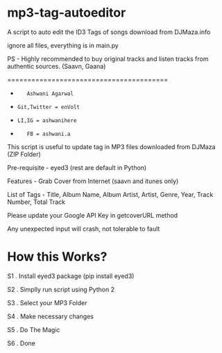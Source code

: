 # mp3-tag-autoeditor

A script to auto edit the ID3 Tags of songs download from DJMaza.info

ignore all files, everything is in main.py

PS - Highly recommended to buy original tracks and listen tracks from authentic sources. (Saavn, Gaana)

========================================

+        Ashwani Agarwal        
+     Git,Twitter = enVolt      
+     LI,IG = ashwanihere       
+        FB = ashwani.a         

This script is useful to update tag in MP3 files downloaded from DJMaza (ZIP Folder)

Pre-requisite - eyed3 (rest are default in Python)

Features - Grab Cover from Internet (saavn and itunes only)

List of Tags - Title, Album Name, Album Artist, Artist, Genre, Year, Track Number, Total Track

Please update your Google API Key in getcoverURL method

Any unexpected input will crash, not tolerable to fault

How this Works?
=========================

S1 . Install eyed3 package (pip install eyed3)

S2 . Simplly run script using Python 2

S3 . Select your MP3 Folder

S4 . Make necessary changes

S5 . Do The Magic

S6 . Done

